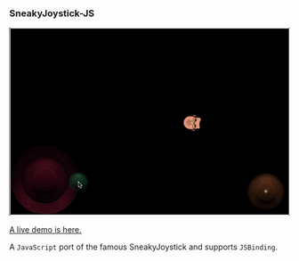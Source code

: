 ### SneakyJoystick-JS

<img src="./snapshot/sneaky_joystick_js.gif"/>

[A live demo is here.](http://supersuraccoon.github.io/SneakyJoystick-JS)

A `JavaScript` port of the famous SneakyJoystick and supports `JSBinding`.

